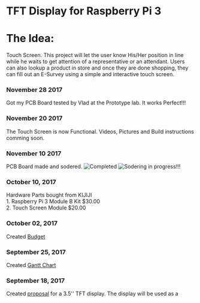TFT Display for Raspberry Pi 3
===============================

The Idea:
=========

Touch Screen. This project will let the user know His/Her position in line while he waits to get attention of a representative or an attendant.
Users can also lookup a product in store and once they are done shopping, they can fill out an E-Survey using a simple and interactive touch screen.

### November 28 2017
Got my PCB Board tested by Vlad at the Prototype lab. It works Perfect!!!
### November 20 2017
The Touch Screen is now Functional. Videos, Pictures and Build instructions comming soon.
### November 10 2017
PCB Board made and sodered.
![Completed](https://github.com/SaqibJaweed/Help-Line/blob/master/20171018_154102.jpg)
![Sodering in progress!!!](https://github.com/SaqibJaweed/Help-Line/blob/master/20171018_153924.jpg)
### October 10, 2017
Hardware Parts bought from KIJIJI  
            1. Raspberry Pi 3 Module B Kit  $30.00 <br>
            2. Touch Screen Module  $20.00
### October 02, 2017
Created [Budget](https://github.com/SaqibJaweed/Help-Line/blob/master/Budget.docx)
### September 25, 2017
Created [Gantt Chart](https://github.com/SaqibJaweed/Help-Line/blob/master/Gantt%20Chart.docx)
### September 18, 2017
Created [proposal](https://www.google.com/) for a 3.5'' TFT display. The display will be used as a 
